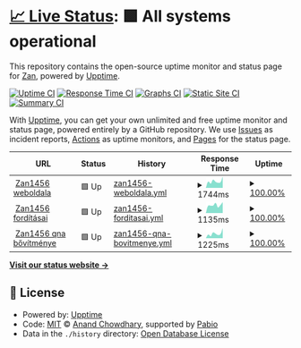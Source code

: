 # [📈 Live Status](https://Zan1456.github.io/uptime): <!--live status--> **🟩 All systems operational**

This repository contains the open-source uptime monitor and status page for [Zan](https://yoursit.ee/zan1456), powered by [Upptime](https://github.com/upptime/upptime).

[![Uptime CI](https://github.com/Zan1456/uptime/workflows/Uptime%20CI/badge.svg)](https://github.com/Zan1456/uptime/actions?query=workflow%3A%22Uptime+CI%22)
[![Response Time CI](https://github.com/Zan1456/uptime/workflows/Response%20Time%20CI/badge.svg)](https://github.com/Zan1456/uptime/actions?query=workflow%3A%22Response+Time+CI%22)
[![Graphs CI](https://github.com/Zan1456/uptime/workflows/Graphs%20CI/badge.svg)](https://github.com/Zan1456/uptime/actions?query=workflow%3A%22Graphs+CI%22)
[![Static Site CI](https://github.com/Zan1456/uptime/workflows/Static%20Site%20CI/badge.svg)](https://github.com/Zan1456/uptime/actions?query=workflow%3A%22Static+Site+CI%22)
[![Summary CI](https://github.com/Zan1456/uptime/workflows/Summary%20CI/badge.svg)](https://github.com/Zan1456/uptime/actions?query=workflow%3A%22Summary+CI%22)

With [Upptime](https://upptime.js.org), you can get your own unlimited and free uptime monitor and status page, powered entirely by a GitHub repository. We use [Issues](https://github.com/Zan1456/uptime/issues) as incident reports, [Actions](https://github.com/Zan1456/uptime/actions) as uptime monitors, and [Pages](https://Zan1456.github.io/uptime) for the status page.

<!--start: status pages-->
<!-- This summary is generated by Upptime (https://github.com/upptime/upptime) -->
<!-- Do not edit this manually, your changes will be overwritten -->
<!-- prettier-ignore -->
| URL | Status | History | Response Time | Uptime |
| --- | ------ | ------- | ------------- | ------ |
| <img alt="" src="https://icons.duckduckgo.com/ip3/zan1456.hu.ico" height="13"> [Zan1456 weboldala](https://zan1456.hu) | 🟩 Up | [zan1456-weboldala.yml](https://github.com/Zan1456/uptime/commits/HEAD/history/zan1456-weboldala.yml) | <details><summary><img alt="Response time graph" src="./graphs/zan1456-weboldala/response-time-week.png" height="20"> 1744ms</summary><br><a href="https://Zan1456.github.io/uptime/history/zan1456-weboldala"><img alt="Response time 1449" src="https://img.shields.io/endpoint?url=https%3A%2F%2Fraw.githubusercontent.com%2FZan1456%2Fuptime%2FHEAD%2Fapi%2Fzan1456-weboldala%2Fresponse-time.json"></a><br><a href="https://Zan1456.github.io/uptime/history/zan1456-weboldala"><img alt="24-hour response time 2929" src="https://img.shields.io/endpoint?url=https%3A%2F%2Fraw.githubusercontent.com%2FZan1456%2Fuptime%2FHEAD%2Fapi%2Fzan1456-weboldala%2Fresponse-time-day.json"></a><br><a href="https://Zan1456.github.io/uptime/history/zan1456-weboldala"><img alt="7-day response time 1744" src="https://img.shields.io/endpoint?url=https%3A%2F%2Fraw.githubusercontent.com%2FZan1456%2Fuptime%2FHEAD%2Fapi%2Fzan1456-weboldala%2Fresponse-time-week.json"></a><br><a href="https://Zan1456.github.io/uptime/history/zan1456-weboldala"><img alt="30-day response time 1466" src="https://img.shields.io/endpoint?url=https%3A%2F%2Fraw.githubusercontent.com%2FZan1456%2Fuptime%2FHEAD%2Fapi%2Fzan1456-weboldala%2Fresponse-time-month.json"></a><br><a href="https://Zan1456.github.io/uptime/history/zan1456-weboldala"><img alt="1-year response time 1449" src="https://img.shields.io/endpoint?url=https%3A%2F%2Fraw.githubusercontent.com%2FZan1456%2Fuptime%2FHEAD%2Fapi%2Fzan1456-weboldala%2Fresponse-time-year.json"></a></details> | <details><summary><a href="https://Zan1456.github.io/uptime/history/zan1456-weboldala">100.00%</a></summary><a href="https://Zan1456.github.io/uptime/history/zan1456-weboldala"><img alt="All-time uptime 100.00%" src="https://img.shields.io/endpoint?url=https%3A%2F%2Fraw.githubusercontent.com%2FZan1456%2Fuptime%2FHEAD%2Fapi%2Fzan1456-weboldala%2Fuptime.json"></a><br><a href="https://Zan1456.github.io/uptime/history/zan1456-weboldala"><img alt="24-hour uptime 100.00%" src="https://img.shields.io/endpoint?url=https%3A%2F%2Fraw.githubusercontent.com%2FZan1456%2Fuptime%2FHEAD%2Fapi%2Fzan1456-weboldala%2Fuptime-day.json"></a><br><a href="https://Zan1456.github.io/uptime/history/zan1456-weboldala"><img alt="7-day uptime 100.00%" src="https://img.shields.io/endpoint?url=https%3A%2F%2Fraw.githubusercontent.com%2FZan1456%2Fuptime%2FHEAD%2Fapi%2Fzan1456-weboldala%2Fuptime-week.json"></a><br><a href="https://Zan1456.github.io/uptime/history/zan1456-weboldala"><img alt="30-day uptime 100.00%" src="https://img.shields.io/endpoint?url=https%3A%2F%2Fraw.githubusercontent.com%2FZan1456%2Fuptime%2FHEAD%2Fapi%2Fzan1456-weboldala%2Fuptime-month.json"></a><br><a href="https://Zan1456.github.io/uptime/history/zan1456-weboldala"><img alt="1-year uptime 100.00%" src="https://img.shields.io/endpoint?url=https%3A%2F%2Fraw.githubusercontent.com%2FZan1456%2Fuptime%2FHEAD%2Fapi%2Fzan1456-weboldala%2Fuptime-year.json"></a></details>
| <img alt="" src="https://icons.duckduckgo.com/ip3/localize.zan1456.hu.ico" height="13"> [Zan1456 fordításai](https://localize.zan1456.hu) | 🟩 Up | [zan1456-forditasai.yml](https://github.com/Zan1456/uptime/commits/HEAD/history/zan1456-forditasai.yml) | <details><summary><img alt="Response time graph" src="./graphs/zan1456-forditasai/response-time-week.png" height="20"> 1135ms</summary><br><a href="https://Zan1456.github.io/uptime/history/zan1456-forditasai"><img alt="Response time 1058" src="https://img.shields.io/endpoint?url=https%3A%2F%2Fraw.githubusercontent.com%2FZan1456%2Fuptime%2FHEAD%2Fapi%2Fzan1456-forditasai%2Fresponse-time.json"></a><br><a href="https://Zan1456.github.io/uptime/history/zan1456-forditasai"><img alt="24-hour response time 1541" src="https://img.shields.io/endpoint?url=https%3A%2F%2Fraw.githubusercontent.com%2FZan1456%2Fuptime%2FHEAD%2Fapi%2Fzan1456-forditasai%2Fresponse-time-day.json"></a><br><a href="https://Zan1456.github.io/uptime/history/zan1456-forditasai"><img alt="7-day response time 1135" src="https://img.shields.io/endpoint?url=https%3A%2F%2Fraw.githubusercontent.com%2FZan1456%2Fuptime%2FHEAD%2Fapi%2Fzan1456-forditasai%2Fresponse-time-week.json"></a><br><a href="https://Zan1456.github.io/uptime/history/zan1456-forditasai"><img alt="30-day response time 1063" src="https://img.shields.io/endpoint?url=https%3A%2F%2Fraw.githubusercontent.com%2FZan1456%2Fuptime%2FHEAD%2Fapi%2Fzan1456-forditasai%2Fresponse-time-month.json"></a><br><a href="https://Zan1456.github.io/uptime/history/zan1456-forditasai"><img alt="1-year response time 1058" src="https://img.shields.io/endpoint?url=https%3A%2F%2Fraw.githubusercontent.com%2FZan1456%2Fuptime%2FHEAD%2Fapi%2Fzan1456-forditasai%2Fresponse-time-year.json"></a></details> | <details><summary><a href="https://Zan1456.github.io/uptime/history/zan1456-forditasai">100.00%</a></summary><a href="https://Zan1456.github.io/uptime/history/zan1456-forditasai"><img alt="All-time uptime 100.00%" src="https://img.shields.io/endpoint?url=https%3A%2F%2Fraw.githubusercontent.com%2FZan1456%2Fuptime%2FHEAD%2Fapi%2Fzan1456-forditasai%2Fuptime.json"></a><br><a href="https://Zan1456.github.io/uptime/history/zan1456-forditasai"><img alt="24-hour uptime 100.00%" src="https://img.shields.io/endpoint?url=https%3A%2F%2Fraw.githubusercontent.com%2FZan1456%2Fuptime%2FHEAD%2Fapi%2Fzan1456-forditasai%2Fuptime-day.json"></a><br><a href="https://Zan1456.github.io/uptime/history/zan1456-forditasai"><img alt="7-day uptime 100.00%" src="https://img.shields.io/endpoint?url=https%3A%2F%2Fraw.githubusercontent.com%2FZan1456%2Fuptime%2FHEAD%2Fapi%2Fzan1456-forditasai%2Fuptime-week.json"></a><br><a href="https://Zan1456.github.io/uptime/history/zan1456-forditasai"><img alt="30-day uptime 100.00%" src="https://img.shields.io/endpoint?url=https%3A%2F%2Fraw.githubusercontent.com%2FZan1456%2Fuptime%2FHEAD%2Fapi%2Fzan1456-forditasai%2Fuptime-month.json"></a><br><a href="https://Zan1456.github.io/uptime/history/zan1456-forditasai"><img alt="1-year uptime 100.00%" src="https://img.shields.io/endpoint?url=https%3A%2F%2Fraw.githubusercontent.com%2FZan1456%2Fuptime%2FHEAD%2Fapi%2Fzan1456-forditasai%2Fuptime-year.json"></a></details>
| <img alt="" src="https://icons.duckduckgo.com/ip3/qna.zan1456.hu.ico" height="13"> [Zan1456 qna bővítménye](https://qna.zan1456.hu) | 🟩 Up | [zan1456-qna-bovitmenye.yml](https://github.com/Zan1456/uptime/commits/HEAD/history/zan1456-qna-bovitmenye.yml) | <details><summary><img alt="Response time graph" src="./graphs/zan1456-qna-bovitmenye/response-time-week.png" height="20"> 1225ms</summary><br><a href="https://Zan1456.github.io/uptime/history/zan1456-qna-bovitmenye"><img alt="Response time 1037" src="https://img.shields.io/endpoint?url=https%3A%2F%2Fraw.githubusercontent.com%2FZan1456%2Fuptime%2FHEAD%2Fapi%2Fzan1456-qna-bovitmenye%2Fresponse-time.json"></a><br><a href="https://Zan1456.github.io/uptime/history/zan1456-qna-bovitmenye"><img alt="24-hour response time 2623" src="https://img.shields.io/endpoint?url=https%3A%2F%2Fraw.githubusercontent.com%2FZan1456%2Fuptime%2FHEAD%2Fapi%2Fzan1456-qna-bovitmenye%2Fresponse-time-day.json"></a><br><a href="https://Zan1456.github.io/uptime/history/zan1456-qna-bovitmenye"><img alt="7-day response time 1225" src="https://img.shields.io/endpoint?url=https%3A%2F%2Fraw.githubusercontent.com%2FZan1456%2Fuptime%2FHEAD%2Fapi%2Fzan1456-qna-bovitmenye%2Fresponse-time-week.json"></a><br><a href="https://Zan1456.github.io/uptime/history/zan1456-qna-bovitmenye"><img alt="30-day response time 1011" src="https://img.shields.io/endpoint?url=https%3A%2F%2Fraw.githubusercontent.com%2FZan1456%2Fuptime%2FHEAD%2Fapi%2Fzan1456-qna-bovitmenye%2Fresponse-time-month.json"></a><br><a href="https://Zan1456.github.io/uptime/history/zan1456-qna-bovitmenye"><img alt="1-year response time 1037" src="https://img.shields.io/endpoint?url=https%3A%2F%2Fraw.githubusercontent.com%2FZan1456%2Fuptime%2FHEAD%2Fapi%2Fzan1456-qna-bovitmenye%2Fresponse-time-year.json"></a></details> | <details><summary><a href="https://Zan1456.github.io/uptime/history/zan1456-qna-bovitmenye">100.00%</a></summary><a href="https://Zan1456.github.io/uptime/history/zan1456-qna-bovitmenye"><img alt="All-time uptime 100.00%" src="https://img.shields.io/endpoint?url=https%3A%2F%2Fraw.githubusercontent.com%2FZan1456%2Fuptime%2FHEAD%2Fapi%2Fzan1456-qna-bovitmenye%2Fuptime.json"></a><br><a href="https://Zan1456.github.io/uptime/history/zan1456-qna-bovitmenye"><img alt="24-hour uptime 100.00%" src="https://img.shields.io/endpoint?url=https%3A%2F%2Fraw.githubusercontent.com%2FZan1456%2Fuptime%2FHEAD%2Fapi%2Fzan1456-qna-bovitmenye%2Fuptime-day.json"></a><br><a href="https://Zan1456.github.io/uptime/history/zan1456-qna-bovitmenye"><img alt="7-day uptime 100.00%" src="https://img.shields.io/endpoint?url=https%3A%2F%2Fraw.githubusercontent.com%2FZan1456%2Fuptime%2FHEAD%2Fapi%2Fzan1456-qna-bovitmenye%2Fuptime-week.json"></a><br><a href="https://Zan1456.github.io/uptime/history/zan1456-qna-bovitmenye"><img alt="30-day uptime 100.00%" src="https://img.shields.io/endpoint?url=https%3A%2F%2Fraw.githubusercontent.com%2FZan1456%2Fuptime%2FHEAD%2Fapi%2Fzan1456-qna-bovitmenye%2Fuptime-month.json"></a><br><a href="https://Zan1456.github.io/uptime/history/zan1456-qna-bovitmenye"><img alt="1-year uptime 100.00%" src="https://img.shields.io/endpoint?url=https%3A%2F%2Fraw.githubusercontent.com%2FZan1456%2Fuptime%2FHEAD%2Fapi%2Fzan1456-qna-bovitmenye%2Fuptime-year.json"></a></details>

<!--end: status pages-->

[**Visit our status website →**](https://Zan1456.github.io/uptime)

## 📄 License

- Powered by: [Upptime](https://github.com/upptime/upptime)
- Code: [MIT](./LICENSE) © [Anand Chowdhary](https://anandchowdhary.com), supported by [Pabio](https://pabio.com)
- Data in the `./history` directory: [Open Database License](https://opendatacommons.org/licenses/odbl/1-0/)
